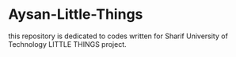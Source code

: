 # Aysan-Little-Things
this repository is dedicated to codes written for Sharif University of Technology LITTLE THINGS project.
